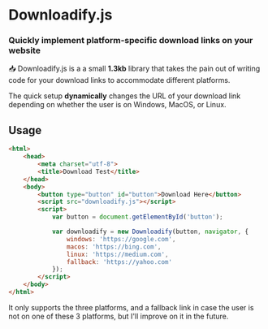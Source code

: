 # Downloadify.js
### Quickly implement platform-specific download links on your website
📥 Downloadify.js is a a small **1.3kb** library that takes the pain out of writing code for your download links to accommodate different platforms.

The quick setup __dynamically__ changes the URL of your download link depending on whether the user is on Windows, MacOS, or Linux.

## Usage
```html
<html>
	<head>
		<meta charset="utf-8">
		<title>Download Test</title>
	</head>
	<body>
		<button type="button" id="button">Download Here</button>
		<script src="downloadify.js"></script>
		<script>
			var button = document.getElementById('button');

			var downloadify = new Downloadify(button, navigator, {
				windows: 'https://google.com',
				macos: 'https://bing.com',
				linux: 'https://medium.com',
				fallback: 'https://yahoo.com'
			});
		</script>
	</body>
</html>
```

It only supports the three platforms, and a fallback link in case the user is not on one of these 3 platforms, but I'll improve on it in the future. 
